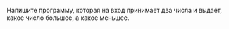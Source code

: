 Напишите программу, которая на вход принимает два числа и выдаёт, какое число большее, а какое меньшее.
